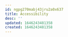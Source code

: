 ```yaml
---
id: ngpg270mabj43jru2a0x637
title: Accessibility
desc: ''
updated: 1646243481358
created: 1646243481358
---
```


